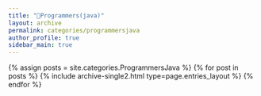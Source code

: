 ```yaml
---
title: "🦆Programmers(java)"
layout: archive
permalink: categories/programmersjava
author_profile: true
sidebar_main: true
---
```


{% assign posts = site.categories.ProgrammersJava %}
{% for post in posts %} {% include archive-single2.html type=page.entries_layout %} {% endfor %}